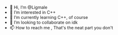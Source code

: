- 👋 Hi, I’m @Ligmale
- 👀 I’m interested in C++
- 🌱 I’m currently learning C++, of course
- 💞️ I’m looking to collaborate on idk
- 📫 How to reach me , That's the neat part you don't

